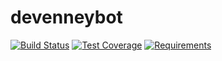 # devenneybot

[![Build Status](https://travis-ci.org/devenney/devenneybot.svg?branch=master)](https://travis-ci.org/devenney/devenneybot)
[![Test Coverage](https://coveralls.io/repos/github/oneirism/dicebot/badge.svg?branch=master)](https://coveralls.io/github/oneirism/dicebot?branch=master)
[![Requirements](https://requires.io/github/devenney/devenneybot/requirements.svg?branch=master)](https://requires.io/github/devenney/devenneybot/requirements/?branch=master)
